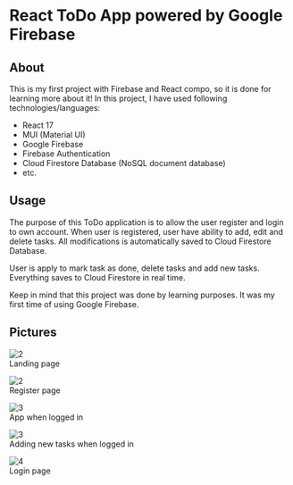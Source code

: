 # React ToDo App powered by Google Firebase


## About
This is my first project with Firebase and React compo, so it is done for learning more about it! In this project, I have used following technologies/languages: 
- React 17
- MUI (Material UI) 
- Google Firebase 
- Firebase Authentication
- Cloud Firestore Database (NoSQL document database)
- etc.

## Usage
The purpose of this ToDo application is to allow the user register and login to own account.
When user is registered, user have ability to add, edit and delete tasks. All modifications is automatically saved to Cloud Firestore Database. 

User is apply to mark task as done, delete tasks and add new tasks. Everything saves to Cloud Firestore in real time. 

Keep in mind that this project was done by learning purposes. It was my first time of using Google Firebase.

## Pictures
<img src="https://i.ibb.co/BjC6z3v/1.png" alt="2" border="0"><br>
Landing page

<img src="https://i.ibb.co/Qb9F19m/2.png" alt="2" border="0"><br>
Register page

<img src="https://i.ibb.co/VSDwXPW/3.png" alt="3" border="0"><br>
App when logged in

<img src="https://i.ibb.co/nrp8Dn5/4.png" alt="3" border="0"><br>
Adding new tasks when logged in

<img src="https://i.ibb.co/0ZRvXk9/5.png" alt="4" border="0"><br>
Login page
